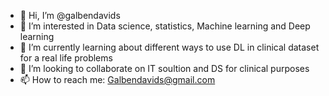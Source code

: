 - 👋 Hi, I’m @galbendavids
- 👀 I’m interested in Data science, statistics, Machine learning and Deep learning
- 🌱 I’m currently learning about different ways to use DL in clinical dataset for a real life problems
- 💞️ I’m looking to collaborate on IT soultion and DS for clinical purposes
- 📫 How to reach me: Galbendavids@gmail.com

<!---
galbendavids/galbendavids is a ✨ special ✨ repository because its `README.md` (this file) appears on your GitHub profile.
You can click the Preview link to take a look at your changes.
--->
